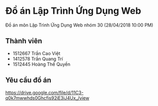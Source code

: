# Đồ án Lập Trình Ứng Dụng Web 
Đồ án môn Lập Trình Ứng Dụng Web nhóm 30 (28/04/2018 10:00 PM)
## Thành viên
- 1512667	Trần Cao Việt
- 1412578	Trần Quang Trí
- 1512445	Hoàng Thế Quyền
## Yêu cầu đồ án
https://drive.google.com/file/d/11C3-q0k7mwwhds0Ghcfis92iE3iJ4Ux_/view
